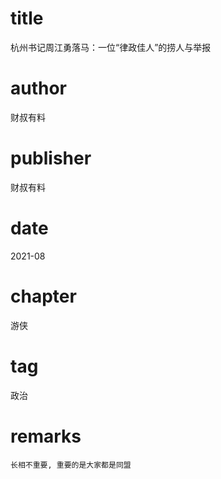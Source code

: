 # title
杭州书记周江勇落马：一位“律政佳人”的捞人与举报

# author
财叔有料

# publisher
财叔有料

# date
2021-08

# chapter
游侠

# tag
政治

# remarks
`长相不重要, 重要的是大家都是同盟`
